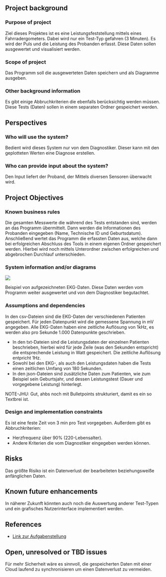 ## Project background

### Purpose of project
Ziel dieses Projektes ist es eine Leistungsfeststellung mittels eines Fahrradergometers.
Dabei wird nur ein Test-Typ gefahren (3 Minuten).
Es wird der Puls und die Leistung des Probanden erfasst.
Diese Daten sollen ausgewertet und visualisiert werden.

### Scope of project
Das Programm soll die ausgewerteten Daten speichern und als Diagramme ausgeben.

### Other background information
Es gibt einige Abbruchkriterien die ebenfalls berücksichtig werden müssen.
Diese Tests (Daten) sollen in einem separaten Ordner gespeichert werden. 


## Perspectives
### Who will use the system?
Bedient wird dieses System nur von dem Diagnostiker.
Dieser kann mit den geplotteten Werten eine Diagnose erstellen.

### Who can provide input about the system?
Den Input liefert der Proband, der Mittels diversen Sensoren überwacht wird.


## Project Objectives
### Known business rules
Die gesamten Messwerte die während des Tests entstanden sind, werden an das Programm übermittelt.
Dann werden die Informationen des Probanden eingegeben (Name, Technische ID und Geburtsdatum).
Anschließend wertet das Programm die erfassten Daten aus, welche dann bei erfolgreichen Abschluss des Tools in einem eigenen Ordner gespeichert werden.
Hierbei wird noch mittels Unterordner zwischen erfolgreichen und abgebrochen Durchlauf unterschieden.

### System information and/or diagrams


![](ekg_example.png)

Beispiel von aufgezeichneten EKG-Daten.
Diese Daten werden vom Programm weiter ausgewertet und von dem Diagnostiker begutachtet.

### Assumptions and dependencies
In den csv-Dateien sind die EKG-Daten der verschiedenen Patienten gespeichert. Für jeden Datenpunkt wird die gemessene Spannung in mV angegeben. Alle EKG-Daten haben eine zeitliche Auflösung von 1kHz, es werden also pro Sekunde 1.000 Datenpunkte geschrieben. 

- In den txt-Dateien sind die Leistungsdaten der einzelnen Patienten beschrieben, hierbei wird für jede Zeile (was den Sekunden entspricht) die entsprechende Leistung in Watt gespeichert. Die zeitliche Auflösung entpricht 1Hz.
- Sowohl bei den EKG-, als auch den Leistungsdaten haben die Tests einen zeitlichen Umfang von 180 Sekunden.
- In den json-Dateien sind zusätzliche Daten zum Patienten, wie zum Beispiel sein Geburtsjahr, und dessen Leistungstest (Dauer und vorgegebene Leistung) hinterlegt.

NOTE-JHU: Gut, ahbs noch mit Bulletpoints strukturiert, damit es ein so Textbrei ist.

### Design and implementation constraints
Es ist eine feste Zeit von 3 min pro Test vorgegeben.
Außerdem gibt es Abbruchkriterien:
- Herzfrequenz über 90% (220-Lebensalter).
- Andere Kriterien die vom Diagnostiker eingegeben werden können.

## Risks
Das größte Risiko ist ein Datenverlust der bearbeiteten beziehungsweiße anfänglichen Daten.

## Known future enhancements
In näherer Zukunft könnten auch noch die Auswertung anderer Test-Typen und ein grafisches Nutzerinterface implementiert werden.


## References

- [Link zur Aufgabenstellung](tbd)

## Open, unresolved or TBD issues
Für mehr Sicherheit wäre es sinnvoll, die gespeicherten Daten mit einer Cloud laufend zu synchronisieren um einen Datenverlust zu vermeiden.

